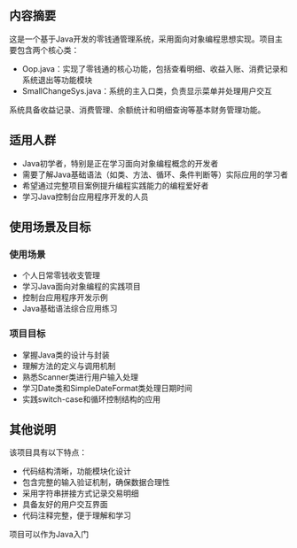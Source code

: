 ## 内容摘要

这是一个基于Java开发的零钱通管理系统，采用面向对象编程思想实现。项目主要包含两个核心类：

- Oop.java：实现了零钱通的核心功能，包括查看明细、收益入账、消费记录和系统退出等功能模块
- SmallChangeSys.java：系统的主入口类，负责显示菜单并处理用户交互

系统具备收益记录、消费管理、余额统计和明细查询等基本财务管理功能。

## 适用人群

- Java初学者，特别是正在学习面向对象编程概念的开发者
- 需要了解Java基础语法（如类、方法、循环、条件判断等）实际应用的学习者
- 希望通过完整项目案例提升编程实践能力的编程爱好者
- 学习Java控制台应用程序开发的人员

## 使用场景及目标

### 使用场景
- 个人日常零钱收支管理
- 学习Java面向对象编程的实践项目
- 控制台应用程序开发示例
- Java基础语法综合应用练习

### 项目目标
- 掌握Java类的设计与封装
- 理解方法的定义与调用机制
- 熟悉Scanner类进行用户输入处理
- 学习Date类和SimpleDateFormat类处理日期时间
- 实践switch-case和循环控制结构的应用

## 其他说明

该项目具有以下特点：
- 代码结构清晰，功能模块化设计
- 包含完整的输入验证机制，确保数据合理性
- 采用字符串拼接方式记录交易明细
- 具备友好的用户交互界面
- 代码注释完整，便于理解和学习

项目可以作为Java入门
